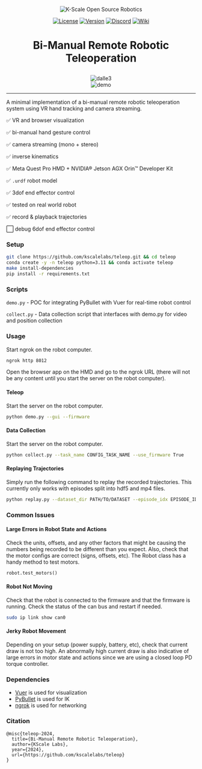 <p align="center">
  <picture>
    <img alt="K-Scale Open Source Robotics" src="https://media.kscale.dev/kscale-open-source-header.png" style="max-width: 100%;">
  </picture>
</p>

<div align="center">

[![License](https://img.shields.io/badge/license-MIT-green)](https://github.com/kscalelabs/teleop/blob/master/LICENSE)
[![Version](https://img.shields.io/pypi/v/kscale-onshape-library)](https://pypi.org/project/kscale-onshape-library/)
[![Discord](https://dcbadge.limes.pink/api/server/k5mSvCkYQh?style=flat)](https://discord.gg/k5mSvCkYQh)
[![Wiki](https://img.shields.io/badge/wiki-humanoids-black)](https://humanoids.wiki)

</div>
<h1 align="center">
    <p>Bi-Manual Remote Robotic Teleoperation</p>
</h1>
<p align="center">
  <picture>
    <img alt="dalle3" src="assets/cover.png" style="max-width: 100%;">
  </picture>
  <br/>
  <picture>
    <img alt="demo" src="https://media.giphy.com/media/GyOOrsqLv77JgJiSBT/giphy.gif" style="max-width: 100%;">
  </picture>
  <br/>
</p>

---

A minimal implementation of a bi-manual remote robotic teleoperation system using VR hand tracking and camera streaming.

✅ VR and browser visualization

✅ bi-manual hand gesture control

✅ camera streaming (mono + stereo)

✅ inverse kinematics

✅ Meta Quest Pro HMD + NVIDIA® Jetson AGX Orin™ Developer Kit

✅ `.urdf` robot model

✅ 3dof end effector control

✅ tested on real world robot

✅ record & playback trajectories

⬜️ debug 6dof end effector control



### Setup

```bash
git clone https://github.com/kscalelabs/teleop.git && cd teleop
conda create -y -n teleop python=3.11 && conda activate teleop
make install-dependencies
pip install -r requirements.txt
```

### Scripts
```demo.py``` - POC for integrating PyBullet with Vuer for real-time robot control

```collect.py``` - Data collection script that interfaces with demo.py for video and position collection

### Usage

Start ngrok on the robot computer.

```bash
ngrok http 8012
```

Open the browser app on the HMD and go to the ngrok URL (there will not be any content until you start the server on the robot computer).

#### Teleop
Start the server on the robot computer.

```bash
python demo.py --gui --firmware
```

#### Data Collection
Start the server on the robot computer.

```bash
python collect.py --task_name CONFIG_TASK_NAME --use_firmware True
```

#### Replaying Trajectories
Simply run the following command to replay the recorded trajectories. This currently only works with episodes split into hdf5 and mp4 files.

```bash
python replay.py --dataset_dir PATH/TO/DATASET --episode_idx EPISODE_IDX
```

### Common Issues
#### Large Errors in Robot State and Actions
Check the units, offsets, and any other factors that might be causing the numbers being recorded to be different than you expect. Also, check that the motor configs are correct (signs, offsets, etc). The Robot class has a handy method to test motors. 

```python
robot.test_motors()
```

#### Robot Not Moving
Check that the robot is connected to the firmware and that the firmware is running. Check the status of the can bus and restart if needed.

  ```bash
  sudo ip link show can0
  ```

#### Jerky Robot Movement
Depending on your setup (power supply, battery, etc), check that current draw is not too high. An abnormally high current draw is also indicative of large errors in motor state and actions since we are using a closed loop PD torque controller. 

### Dependencies

- [Vuer](https://github.com/vuer-ai/vuer) is used for visualization
- [PyBullet](https://pybullet.org/wordpress/) is used for IK
- [ngrok](https://ngrok.com/download) is used for networking


### Citation

```
@misc{teleop-2024,
  title={Bi-Manual Remote Robotic Teleoperation},
  author={KScale Labs},
  year={2024},
  url={https://github.com/kscalelabs/teleop}
}
```
